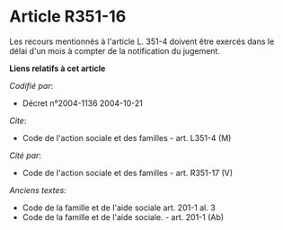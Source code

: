 # Article R351-16

Les recours mentionnés à l'article L. 351-4 doivent être exercés dans le délai d'un mois à compter de la notification du
jugement.

**Liens relatifs à cet article**

_Codifié par_:

  - Décret n°2004-1136 2004-10-21

_Cite_:

  - Code de l'action sociale et des familles - art. L351-4 (M)

_Cité par_:

  - Code de l'action sociale et des familles - art. R351-17 (V)

_Anciens textes_:

  - Code de la famille et de l'aide sociale art. 201-1 al. 3
  - Code de la famille et de l'aide sociale. - art. 201-1 (Ab)
